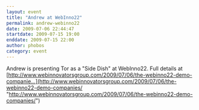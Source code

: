 ```yaml
---
layout: event
title: "Andrew at WebInno22"
permalink: andrew-webinno22
date: 2009-07-06 22:44:47
startdate: 2009-07-15 19:00
enddate: 2009-07-15 22:00
author: phobos
category: event
---
```


Andrew is presenting Tor as a "Side Dish" at WebInno22. Full details at [http://www.webinnovatorsgroup.com/2009/07/06/the-webinno22-demo-companie...](http://www.webinnovatorsgroup.com/2009/07/06/the-webinno22-demo-companies/ "http://www.webinnovatorsgroup.com/2009/07/06/the-webinno22-demo-companies/")
